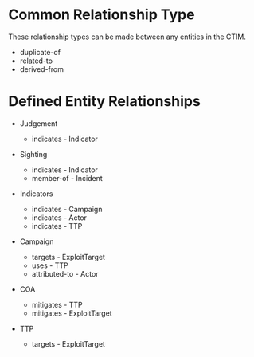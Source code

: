 # Common Relationship Type

These relationship types can be made between any entities in the CTIM.

* duplicate-of
* related-to
* derived-from

# Defined Entity Relationships

* Judgement
  * indicates - Indicator


* Sighting
  * indicates - Indicator
  * member-of - Incident

* Indicators
  * indicates - Campaign
  * indicates - Actor
  * indicates - TTP

* Campaign
  * targets - ExploitTarget
  * uses - TTP
  * attributed-to - Actor
  
* COA
  * mitigates - TTP
  * mitigates - ExploitTarget
  
* TTP
  * targets - ExploitTarget



